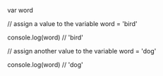 var word
 
// assign a value to the variable
word = 'bird'
 
console.log(word) // 'bird'
 
// assign another value to the variable
word = 'dog'
 
console.log(word) // 'dog'